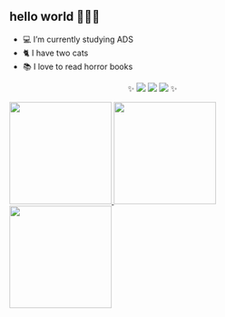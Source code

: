 ## hello world 👩🏻‍🦰

- 💻 I’m currently studying ADS
- 🐈 I have two cats 
- 📚 I love to read horror books

<div align="center">
  
✨  <a href="https://instagram.com/ibrunaneves" target="_blank"><img src="https://img.shields.io/badge/-Instagram-%23E4405F?style=for-the-badge&logo=instagram&logoColor=white" target="_blank"></a>
  <a href = "mailto:ibrunaneves@gmail.com"><img src="https://img.shields.io/badge/-Gmail-%23333?style=for-the-badge&logo=gmail&logoColor=white" target="_blank"></a>
  <a href="https://www.linkedin.com/in/bruna-neves-757546100/" target="_blank"><img src="https://img.shields.io/badge/-LinkedIn-%230077B5?style=for-the-badge&logo=linkedin&logoColor=white" target="_blank"></a> ✨
  
</div>

<div>
  <a href="https://github.com/ibrunaneves">
  <img height="180em" src="https://github-readme-stats.vercel.app/api?username=ibrunaneves&show_icons=true&theme=dracula&include_all_commits=true&count_private=true"/>
  <img height="180em" src="https://github-readme-stats.vercel.app/api/top-langs/?username=ibrunaneves&layout=compact&langs_count=16&theme=dracula"/>
  <img height="180em" src="https://github-readme-stats.vercel.app/api/top-langs/?username=ibrunaneves&layout=compact&langs_count=7&theme=dracula"/>
</div>

